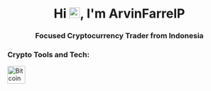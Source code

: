 <h1 align="center">Hi <img src="https://qpluspicture.oss-cn-beijing.aliyuncs.com/6LjjQA/Hi.gif" alt="Hi" width="24"/>, I'm ArvinFarrelP</h1>
<h3 align="center">Focused Cryptocurrency Trader from Indonesia</h3>

<!--<h3 align="left">Connect with me:</h3>
<p align="left">
<a href="https://www.linkedin.com/in/arvinfarrelp/" target="blank">
  <img align="center" src="https://raw.githubusercontent.com/rahuldkjain/github-profile-readme-generator/master/src/images/icons/Social/linked-in-alt.svg" alt="LinkedIn Profile" height="30" width="40" />
</a>
</p>-->

<h3 align="left">Crypto Tools and Tech:</h3>
<p align="left">
  <!-- Bitcoin Logo -->
  <img src="https://upload.wikimedia.org/wikipedia/commons/4/46/Bitcoin.svg" alt="Bitcoin Logo" width="40" height="40" />

</p>
